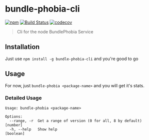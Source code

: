 # bundle-phobia-cli

[![npm](https://img.shields.io/npm/v/bundle-phobia-cli.svg)](https://www.npmjs.com/package/bundle-phobia-cli)
[![Build Status](https://travis-ci.org/AdrieanKhisbe/bundle-phobia-cli.svg?branch=master)](https://travis-ci.org/AdrieanKhisbe/bundle-phobia-cli)
[![codecov](https://codecov.io/gh/AdrieanKhisbe/bundle-phobia-cli/branch/master/graph/badge.svg)](https://codecov.io/gh/AdrieanKhisbe/bundle-phobia-cli)

> Cli for the node BundlePhobia Service

## Installation

Just use `npm install -g bundle-phobia-cli` and you're good to go

## Usage

For now, just `bundle-phobia <package-name>` and you will get it's stats.

### Detailed Usage

```
Usage: bundle-phobia <package-name>

Options:
  --range, -r  Get a range of version (0 for all, 8 by default)         [number]
  -h, --help   Show help                                               [boolean]

```
